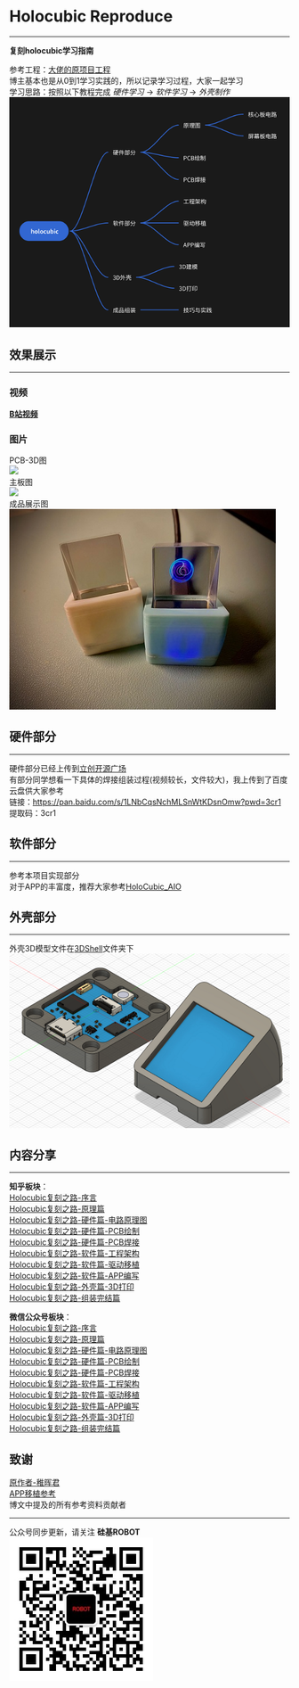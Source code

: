 # Holocubic Reproduce
---
**复刻holocubic学习指南**  

参考工程：[大佬的原项目工程](https://github.com/peng-zhihui/HoloCubic)  
博主基本也是从0到1学习实践的，所以记录学习过程，大家一起学习  
学习思路：按照以下教程完成 *硬件学习* -> *软件学习* -> *外壳制作*  
![](resources/学习路线图.png)

## 效果展示
---
### 视频
[**B站视频**](https://www.bilibili.com/video/BV1hN4y1h719/?share_source=copy_web&vd_source=aa112a1eb5d)  
### 图片
PCB-3D图  
![](resources/PCB-3D图.PNG)  
主板图  
![](resources/主板.jpg)  
成品展示图  
![](resources/成品展示.jpg)


## 硬件部分
---  
硬件部分已经上传到[立创开源广场](https://oshwhub.com/will.wan/holocubic)  
有部分同学想看一下具体的焊接组装过程(视频较长，文件较大)，我上传到了百度云盘供大家参考  
链接：https://pan.baidu.com/s/1LNbCqsNchMLSnWtKDsnOmw?pwd=3cr1   
提取码：3cr1   

## 软件部分
---
参考本项目实现部分  
对于APP的丰富度，推荐大家参考[HoloCubic_AIO](https://github.com/ClimbSnail/HoloCubic_AIO)

## 外壳部分
---
外壳3D模型文件在[3DShell](./3DShell)文件夹下  
![](resources/带电路板子3D模型.PNG)

## 内容分享
---
**知乎板块**：  
[Holocubic复刻之路-序言](https://zhuanlan.zhihu.com/p/667687467)  
[Holocubic复刻之路-原理篇](https://zhuanlan.zhihu.com/p/668107235)  
[Holocubic复刻之路-硬件篇-电路原理图](https://zhuanlan.zhihu.com/p/668943131)  
[Holocubic复刻之路-硬件篇-PCB绘制](https://zhuanlan.zhihu.com/p/669356547)  
[Holocubic复刻之路-硬件篇-PCB焊接](https://zhuanlan.zhihu.com/p/669744283)  
[Holocubic复刻之路-软件篇-工程架构](https://zhuanlan.zhihu.com/p/670184699)  
[Holocubic复刻之路-软件篇-驱动移植](https://zhuanlan.zhihu.com/p/670385330)  
[Holocubic复刻之路-软件篇-APP编写](https://zhuanlan.zhihu.com/p/670804613)  
[Holocubic复刻之路-外壳篇-3D打印](https://zhuanlan.zhihu.com/p/671441116)  
[Holocubic复刻之路-组装完结篇](https://zhuanlan.zhihu.com/p/672671669)  

**微信公众号板块**：  
[Holocubic复刻之路-序言](https://mp.weixin.qq.com/s/g9OoGMnk5hJdyEyZY1zoVg)  
[Holocubic复刻之路-原理篇](https://mp.weixin.qq.com/s/hCcCmEE-HVDEflkmTs4eXQ)  
[Holocubic复刻之路-硬件篇-电路原理图](https://mp.weixin.qq.com/s/9BZ2hZZiAkcib54U-MHgQA)  
[Holocubic复刻之路-硬件篇-PCB绘制](https://mp.weixin.qq.com/s/UG-cqXRy1sHwRkdve2HKiw)  
[Holocubic复刻之路-硬件篇-PCB焊接](https://mp.weixin.qq.com/s/iGqCdDKC1GpauwrAINV9UA)  
[Holocubic复刻之路-软件篇-工程架构](https://mp.weixin.qq.com/s/_jIpUm0_Vr3VP4WGBFgyiw)  
[Holocubic复刻之路-软件篇-驱动移植](https://mp.weixin.qq.com/s/LPaq20nl86-nybf8BDHKPg)  
[Holocubic复刻之路-软件篇-APP编写](https://mp.weixin.qq.com/s/clkCv0ckISnppMRNjqzFOA)  
[Holocubic复刻之路-外壳篇-3D打印](https://mp.weixin.qq.com/s/eF_fNTJvMFr8hR-gaSXPrQ)  
[Holocubic复刻之路-组装完结篇](https://mp.weixin.qq.com/s/OH6-Obgg1hRzLUqWNXFC6w)  


## 致谢
[原作者-稚晖君](https://github.com/peng-zhihui/HoloCubic)  
[APP移植参考](https://github.com/ClimbSnail/HoloCubic_AIO)  
博文中提及的所有参考资料贡献者

---

公众号同步更新，请关注 **硅基ROBOT**  
![](resources/硅基ROBOT-8cm.jpg)